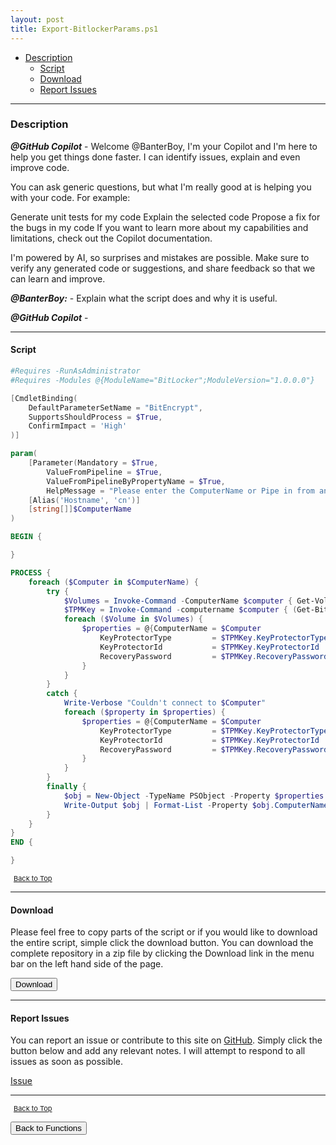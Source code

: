 ```yaml
---
layout: post
title: Export-BitlockerParams.ps1
---
```


- [Description](#description)
  - [Script](#script)
  - [Download](#download)
  - [Report Issues](#report-issues)

---

### Description

**_@GitHub Copilot_** - Welcome @BanterBoy, I'm your Copilot and I'm here to help you get things done faster. I can identify issues, explain and even improve code.

You can ask generic questions, but what I'm really good at is helping you with your code. For example:

Generate unit tests for my code
Explain the selected code
Propose a fix for the bugs in my code
If you want to learn more about my capabilities and limitations, check out the Copilot documentation.

I'm powered by AI, so surprises and mistakes are possible. Make sure to verify any generated code or suggestions, and share feedback so that we can learn and improve.

**_@BanterBoy:_** - Explain what the script does and why it is useful.

**_@GitHub Copilot_** -

---

#### Script

```powershell
#Requires -RunAsAdministrator
#Requires -Modules @{ModuleName="BitLocker";ModuleVersion="1.0.0.0"}

[CmdletBinding(
    DefaultParameterSetName = "BitEncrypt",
    SupportsShouldProcess = $True,
    ConfirmImpact = 'High'
)]

param(
    [Parameter(Mandatory = $True,
        ValueFromPipeline = $True,
        ValueFromPipelineByPropertyName = $True,
        HelpMessage = "Please enter the ComputerName or Pipe in from another command.")]
    [Alias('Hostname', 'cn')]
    [string[]]$ComputerName
)

BEGIN {

}

PROCESS {
    foreach ($Computer in $ComputerName) {
        try {
            $Volumes = Invoke-Command -ComputerName $computer { Get-Volume }
            $TPMKey = Invoke-Command -computername $computer { (Get-BitLockerVolume).KeyProtector }
            foreach ($Volume in $Volumes) {
                $properties = @{ComputerName = $Computer
                    KeyProtectorType         = $TPMKey.KeyProtectorType
                    KeyProtectorId           = $TPMKey.KeyProtectorId
                    RecoveryPassword         = $TPMKey.RecoveryPassword
                }
            }
        }
        catch {
            Write-Verbose "Couldn't connect to $Computer"
            foreach ($property in $properties) {
                $properties = @{ComputerName = $Computer
                    KeyProtectorType         = $TPMKey.KeyProtectorType
                    KeyProtectorId           = $TPMKey.KeyProtectorId
                    RecoveryPassword         = $TPMKey.RecoveryPassword
                }
            }
        }
        finally {
            $obj = New-Object -TypeName PSObject -Property $properties
            Write-Output $obj | Format-List -Property $obj.ComputerName, $obj.KeyProtectorId, $obj.RecoveryPassword
        }
    }
}
END {

}
```

<span style="font-size:11px;"><a href="#"><i class="fas fa-caret-up" aria-hidden="true" style="color: white; margin-right:5px;"></i>Back to Top</a></span>

---

#### Download

Please feel free to copy parts of the script or if you would like to download the entire script, simple click the download button. You can download the complete repository in a zip file by clicking the Download link in the menu bar on the left hand side of the page.

<button class="btn" type="submit" onclick="window.open('/PowerShell/functions/bitLocker/Export-BitlockerParams.ps1')">
    <i class="fa fa-cloud-download-alt">
    </i>
        Download
</button>

---

#### Report Issues

You can report an issue or contribute to this site on <a href="https://github.com/BanterBoy/scripts-blog/issues">GitHub</a>. Simply click the button below and add any relevant notes. I will attempt to respond to all issues as soon as possible.

<!-- Place this tag where you want the button to render. -->

<a class="github-button" href="https://github.com/BanterBoy/scripts-blog/issues/new?title=Export-BitlockerParams.ps1&body=There is a problem with this function. Please find details below." data-show-count="true" aria-label="Issue BanterBoy/scripts-blog on GitHub">Issue</a>

---

<span style="font-size:11px;"><a href="#"><i class="fas fa-caret-up" aria-hidden="true" style="color: white; margin-right:5px;"></i>Back to Top</a></span>

<a href="/menu/_pages/functions.html">
    <button class="btn">
        <i class='fas fa-reply'>
        </i>
            Back to Functions
    </button>
</a>

[1]: http://ecotrust-canada.github.io/markdown-toc
[2]: https://github.com/googlearchive/code-prettify

